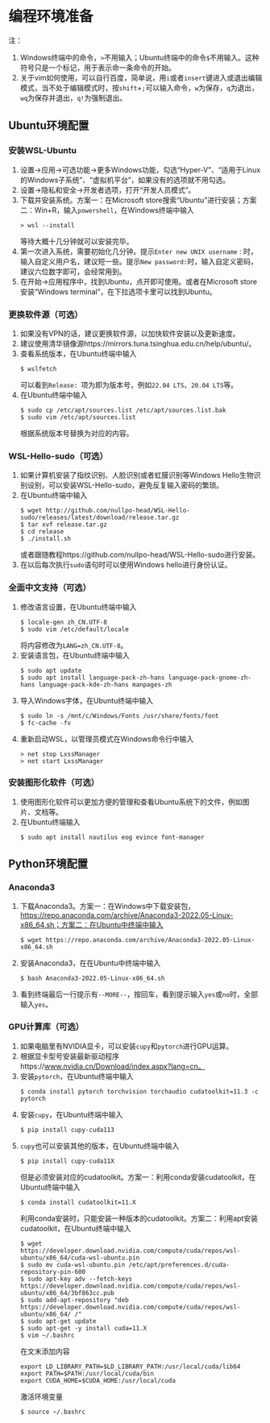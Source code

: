 # 编程环境准备

注：
1. Windows终端中的命令，`>`不用输入；Ubuntu终端中的命令`$`不用输入。这种符号只是一个标记，用于表示命一条命令的开始。
2. 关于vim如何使用，可以自行百度，简单说，用`i`或者`insert`键进入或退出编辑模式，当不处于编辑模式时，按`shift`+`;`可以输入命令，`w`为保存，`q`为退出，`wq`为保存并退出，`q!`为强制退出。

## Ubuntu环境配置

### 安装WSL-Ubuntu

1. 设置->应用->可选功能->更多Windows功能，勾选“Hyper-V”、“适用于Linux的Windows子系统”、“虚拟机平台”，如果没有的选项就不用勾选。
2. 设置->隐私和安全->开发者选项，打开“开发人员模式”。
3. 下载并安装系统。方案一：在Microsoft store搜索“Ubuntu”进行安装；方案二：Win+R，输入`powershell`，在Windows终端中输入
   ```
   > wsl --install
   ```
   等待大概十几分钟就可以安装完毕。
4. 第一次进入系统，需要初始化几分钟。提示`Enter new UNIX username：`时，输入自定义用户名，建议短一些。提示`New password:`时，输入自定义密码，建议六位数字即可，会经常用到。
5. 在开始->应用程序中，找到Ubuntu，点开即可使用。或者在Microsoft store安装“Windows terminal”，在下拉选项卡里可以找到Ubuntu。

### 更换软件源（可选）

1. 如果没有VPN的话，建议更换软件源，以加快软件安装以及更新速度。
2. 建议使用清华镜像源https://mirrors.tuna.tsinghua.edu.cn/help/ubuntu/。
3. 查看系统版本，在Ubuntu终端中输入
   ```
   $ wslfetch
   ```
   可以看到`Release: `项为即为版本号，例如`22.04 LTS`、`20.04 LTS`等。
4. 在Ubuntu终端中输入
   ```
   $ sudo cp /etc/apt/sources.list /etc/apt/sources.list.bak
   $ sudo vim /etc/apt/sources.list
   ```
   根据系统版本号替换为对应的内容。

### WSL-Hello-sudo（可选）

1. 如果计算机安装了指纹识别、人脸识别或者虹膜识别等Windows Hello生物识别设别，可以安装WSL-Hello-sudo，避免反复输入密码的繁琐。
2. 在Ubuntu终端中输入
   ```
   $ wget http://github.com/nullpo-head/WSL-Hello-sudo/releases/latest/download/release.tar.gz
   $ tar xvf release.tar.gz
   $ cd release
   $ ./install.sh
   ```
   或者跟随教程https://github.com/nullpo-head/WSL-Hello-sudo进行安装。
3. 在以后每次执行`sudo`语句时可以使用Windows hello进行身份认证。

### 全面中文支持（可选）

1. 修改语言设置，在Ubuntu终端中输入
   ```
   $ locale-gen zh_CN.UTF-8
   $ sudo vim /etc/default/locale
   ```
   将内容修改为`LANG=zh_CN.UTF-8`。
2. 安装语言包，在Ubuntu终端中输入
   ```
   $ sudo apt update
   $ sudo apt install language-pack-zh-hans language-pack-gnome-zh-hans language-pack-kde-zh-hans manpages-zh
   ```
3. 导入Windows字体，在Ubuntu终端中输入
   ```
   $ sudo ln -s /mnt/c/Windows/Fonts /usr/share/fonts/font
   $ fc-cache -fv
   ```
4. 重新启动WSL，以管理员模式在Windows命令行中输入
   ```
   > net stop LxssManager
   > net start LxssManager
   ```

### 安装图形化软件（可选）

1. 使用图形化软件可以更加方便的管理和查看Ubuntu系统下的文件，例如图片、文档等。
2. 在Ubuntu终端输入
   ```
   $ sudo apt install nautilus eog evince font-manager
   ```

## Python环境配置

### Anaconda3

1. 下载Anaconda3。方案一：在Windows中下载安装包，https://repo.anaconda.com/archive/Anaconda3-2022.05-Linux-x86_64.sh；方案二：在Ubuntu中终端中输入
   ```
   $ wget https://repo.anaconda.com/archive/Anaconda3-2022.05-Linux-x86_64.sh
   ```
2. 安装Anaconda3，在在Ubuntu中终端中输入
   ```
   $ bash Anaconda3-2022.05-Linux-x86_64.sh
   ```
3. 看到终端最后一行提示有`--MORE--`，按回车，看到提示输入`yes`或`no`时，全部输入`yes`。

### GPU计算库（可选）
1. 如果电脑里有NVIDIA显卡，可以安装`cupy`和`pytorch`进行GPU运算。
2. 根据显卡型号安装最新驱动程序https://www.nvidia.cn/Download/index.aspx?lang=cn。
3. 安装`pytorch`，在Ubuntu终端中输入
   ```
   $ conda install pytorch torchvision torchaudio cudatoolkit=11.3 -c pytorch
   ```
4. 安装`cupy`，在Ubuntu终端中输入
   ```
   $ pip install cupy-cuda113
   ```
5. `cupy`也可以安装其他的版本，在Ubuntu终端中输入
   ```
   $ pip install cupy-cuda11X
   ```
   但是必须安装对应的cudatoolkit。方案一：利用conda安装cudatoolkit，在Ubuntu终端中输入
   ```
   $ conda install cudatoolkit=11.X
   ```
   利用conda安装时，只能安装一种版本的cudatoolkit。方案二：利用apt安装cudatoolkit，在Ubuntu终端中输入
   ```
   $ wget https://developer.download.nvidia.com/compute/cuda/repos/wsl-ubuntu/x86_64/cuda-wsl-ubuntu.pin
   $ sudo mv cuda-wsl-ubuntu.pin /etc/apt/preferences.d/cuda-repository-pin-600
   $ sudo apt-key adv --fetch-keys https://developer.download.nvidia.com/compute/cuda/repos/wsl-ubuntu/x86_64/3bf863cc.pub
   $ sudo add-apt-repository "deb https://developer.download.nvidia.com/compute/cuda/repos/wsl-ubuntu/x86_64/ /"
   $ sudo apt-get update
   $ sudo apt-get -y install cuda=11.X
   $ vim ~/.bashrc
   ```
   在文末添加内容
   ```
   export LD_LIBRARY_PATH=$LD_LIBRARY_PATH:/usr/local/cuda/lib64
   export PATH=$PATH:/usr/local/cuda/bin
   export CUDA_HOME=$CUDA_HOME:/usr/local/cuda
   ```
   激活环境变量
   ```
   $ source ~/.bashrc
   ```
